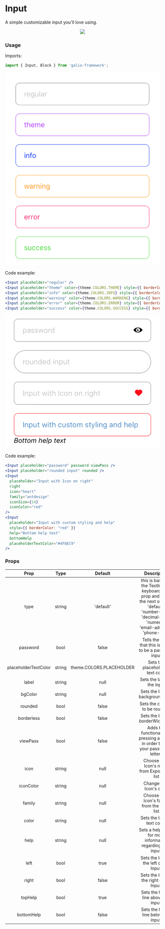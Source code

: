 # Input
A simple customizable input you'll love using.

<p align="center">
 <img src="assets/10.png" />
</p>

### Usage
Imports:
```js
import { Input, Block } from 'galio-framework';
```

![input_simple](../assets/input_simple.png)

Code example:
```jsx
<Input placeholder="regular" />
<Input placeholder="theme" color={theme.COLORS.THEME} style={{ borderColor: theme.COLORS.THEME }} placeholderTextColor={theme.COLORS.THEME} />
<Input placeholder="info" color={theme.COLORS.INFO} style={{ borderColor: theme.COLORS.INFO }} placeholderTextColor={theme.COLORS.INFO}/>
<Input placeholder="warning" color={theme.COLORS.WARNING} style={{ borderColor: theme.COLORS.WARNING }} placeholderTextColor={theme.COLORS.WARNING}/>
<Input placeholder="error" color={theme.COLORS.ERROR} style={{ borderColor: theme.COLORS.ERROR }} placeholderTextColor={theme.COLORS.ERROR}/>
<Input placeholder="success" color={theme.COLORS.SUCCESS} style={{ borderColor: theme.COLORS.SUCCESS }} placeholderTextColor={theme.COLORS.SUCCESS}/>
```

![input_advanced](../assets/input_advanced.png)

Code example:
```jsx
<Input placeholder="password" password viewPass />
<Input placeholder="rounded input" rounded />
<Input
  placeholder="Input with Icon on right"
  right
  icon="heart"
  family="antdesign"
  iconSize={14}
  iconColor="red"
/>
<Input
  placeholder="Input with custom styling and help"
  style={{ borderColor: "red" }}
  help="Bottom help text"
  bottomHelp
  placeholderTextColor="#4F8EC9"
/>
```

### Props

|         Prop         |  Type  |          Default         |                                                                            Description                                                                            |
|:--------------------:|:------:|:------------------------:|:-----------------------------------------------------------------------------------------------------------------------------------------------------------------:|
| type                 | string | 'default'                | this is basically the TextInput's keyboardType prop and it has the next options: 'default', 'number-pad', 'decimal-pad', 'numeric', 'email-address', 'phone-pad'. |
| password             |  bool  | false                    | Tells the input that this is going to be a password input                                                                                                         |
| placeholderTextColor | string | theme.COLORS.PLACEHOLDER | Sets the placeholder's text color                                                                                                                                 |
| label                | string | null                     | Sets the label of the input                                                                                                                                       |
| bgColor              | string | null                     | Sets the Input's backgroundColor                                                                                                                                  |
| rounded              | bool   | false                    | Sets the corners to be rounded                                                                                                                                    |
| borderless           | bool   | false                    | Sets the Input's borderWidth to 0                                                                                                                                 |
| viewPass             | bool   | false                    | Adds the functionality of pressing a button in order to see your password's letters                                                                               |
| icon                 | string | null                     | Choose your Icon's name from Expo's icon list                                                                                                                     |
| iconColor            | string | null                     | Changes the Icon's color                                                                                                                                          |
| family               | string | null                     | Choose your Icon's family from the same list                                                                                                                      |
| color                | string | null                     | Sets the Input's text color.                                                                                                                                      |
| help                 | string | null                     | Sets a helper line for more information regarding your input.                                                                                                     |
| left                 | bool   | true                     | Sets the Icon to the left of the Input.                                                                                                                           |
| right                | bool   | false                    | Sets the Icon to the right of the Input.                                                                                                                          |
| topHelp              | bool   | true                     | Sets the helper line above the input.                                                                                                                             |
| bottomHelp           | bool   | false                    | Sets the helper line below the input.                                                                                                                             |

